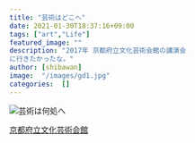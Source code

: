 ```yaml
---
title: "芸術はどこへ"
date: 2021-01-30T18:37:16+09:00
tags: ["art","Life"]
featured_image: ""
description: "2017年 京都府立文化芸術会館の講演会
に行きたかったな。"
author: [shibawan]
image:  "/images/gd1.jpg"
categories:  []
---
```

![芸術は何処へ](/images/hitogei1.jpg)

[京都府立文化芸術会館](http://www.bungei.jp/info/column/information/1496306735.html"芸術は何処へ")
